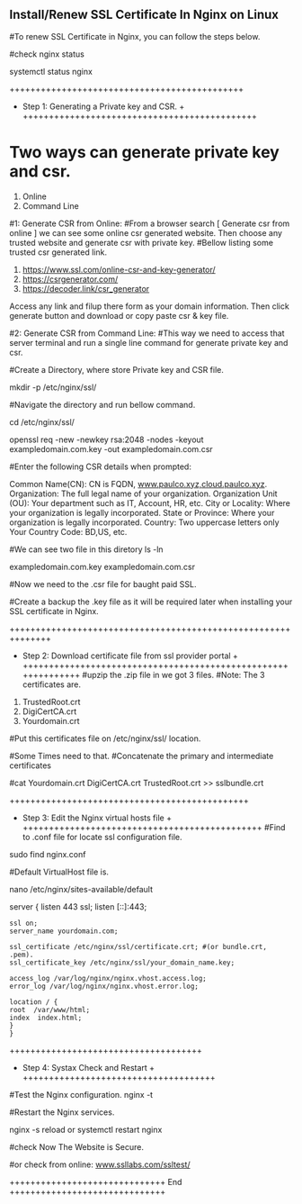 ## Install/Renew SSL Certificate In Nginx on Linux 

#To renew SSL Certificate in Nginx, you can follow the steps below.

#check nginx status

systemctl status nginx

+++++++++++++++++++++++++++++++++++++++++++++
+ Step 1: Generating a Private key and CSR. +
+++++++++++++++++++++++++++++++++++++++++++++
# Two ways can generate private key and csr.
1. Online
2. Command Line

#1: Generate CSR from Online:
#From a browser search [ Generate csr from online ] we can see some online csr generated website. Then choose any trusted website and generate csr with private key. 
#Bellow listing some trusted csr generated link.
1. https://www.ssl.com/online-csr-and-key-generator/
2. https://csrgenerator.com/
3. https://decoder.link/csr_generator

Access any link and filup there form as your domain information. Then click generate button and download or copy paste csr & key file.

#2: Generate CSR from Command Line:
#This way we need to access that server terminal and run a single line command for generate private key and csr.

#Create a Directory, where store Private key and CSR file.

mkdir -p /etc/nginx/ssl/

#Navigate the directory and run bellow command.

cd /etc/nginx/ssl/

openssl req -new -newkey rsa:2048 -nodes -keyout exampledomain.com.key -out exampledomain.com.csr

#Enter the following CSR details when prompted:

Common Name(CN): CN is FQDN, www.paulco.xyz,cloud.paulco.xyz.
Organization: The full legal name of your organization.
Organization Unit (OU): Your department such as IT, Account, HR, etc.
City or Locality: Where your organization is legally incorporated.
State or Province: Where your organization is legally incorporated.
Country: Two uppercase letters only Your Country Code: BD,US, etc.

#We can see two file in this diretory
ls -ln

exampledomain.com.key
exampledomain.com.csr

#Now we need to the .csr file for baught paid SSL.

#Create a backup the .key file as it will be required later when installing your SSL certificate in Nginx.

++++++++++++++++++++++++++++++++++++++++++++++++++++++++++++++
+ Step 2: Download certificate file from ssl provider portal +
++++++++++++++++++++++++++++++++++++++++++++++++++++++++++++++
#upzip the .zip file in we got 3 files.
#Note: The 3 certificates are.

1. TrustedRoot.crt
2. DigiCertCA.crt
3. Yourdomain.crt

#Put this certificates file on /etc/nginx/ssl/ location.


#Some Times need to that.
#Concatenate the primary and intermediate certificates

#cat Yourdomain.crt DigiCertCA.crt TrustedRoot.crt  >> sslbundle.crt

++++++++++++++++++++++++++++++++++++++++++++++
+ Step 3: Edit the Nginx virtual hosts file  +
++++++++++++++++++++++++++++++++++++++++++++++
#Find to .conf file for locate ssl configuration file.

sudo find nginx.conf

#Default VirtualHost file is.

nano /etc/nginx/sites-available/default

server {
    listen 443 ssl;
    listen [::]:443;
    
    ssl on;
    server_name yourdomain.com;
    
    ssl_certificate /etc/nginx/ssl/certificate.crt; #(or bundle.crt, .pem).
    ssl_certificate_key /etc/nginx/ssl/your_domain_name.key;
    
    access_log /var/log/nginx/nginx.vhost.access.log;
    error_log /var/log/nginx/nginx.vhost.error.log;
    
    location / {
    root  /var/www/html;
    index  index.html;
    }
    }
    
+++++++++++++++++++++++++++++++++++++
+ Step 4: Systax Check and Restart  +
+++++++++++++++++++++++++++++++++++++

#Test the Nginx configuration.
nginx -t

#Restart the Nginx services.

nginx -s reload
or
systemctl restart nginx

#check Now The Website is Secure.

#or check from online:
www.ssllabs.com/ssltest/


++++++++++++++++++++++++++++++ End ++++++++++++++++++++++++++++++
